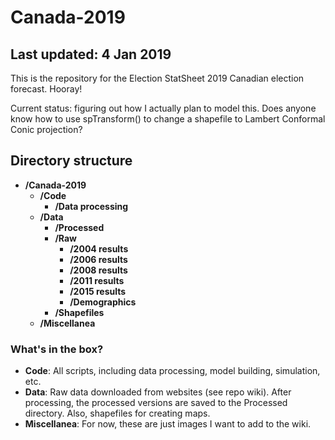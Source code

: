 # Canada-2019
## Last updated: 4 Jan 2019
This is the repository for the Election StatSheet 2019 Canadian election forecast. Hooray!

Current status: figuring out how I actually plan to model this. Does anyone know how to use spTransform() to change a shapefile to Lambert Conformal Conic projection?

## Directory structure
- **/Canada-2019**
  - **/Code**
    - **/Data processing**
  - **/Data**
    - **/Processed**
    - **/Raw**
      - **/2004 results**
      - **/2006 results**
      - **/2008 results**
      - **/2011 results**
      - **/2015 results**
      - **/Demographics**
    - **/Shapefiles**
  - **/Miscellanea**

### What's in the box?
- **Code**: All scripts, including data processing, model building, simulation, etc.
- **Data**: Raw data downloaded from websites (see repo wiki). After processing, the processed versions are saved to the Processed directory. Also, shapefiles for creating maps.
- **Miscellanea**: For now, these are just images I want to add to the wiki.
